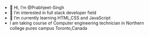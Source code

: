 - 👋 Hi, I’m @Prabhjeet-Singh
- 👀 I’m interested in full stack developer field
- 🌱 I’m currently learning HTML,CSS and JavaScript
- I am taking course of Computer engineering technician in Northern college pures campus Toronto,Canada



